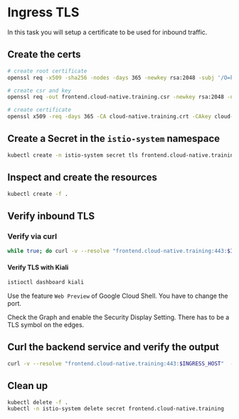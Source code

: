 # Ingress TLS

In this task you will setup a certificate to be used for inbound traffic.

## Create the certs

```bash
# create root certificate
openssl req -x509 -sha256 -nodes -days 365 -newkey rsa:2048 -subj '/O=kubermatic training/CN=cloud-native.training' -keyout cloud-native.training.key -out cloud-native.training.crt

# create csr and key
openssl req -out frontend.cloud-native.training.csr -newkey rsa:2048 -nodes -keyout frontend.cloud-native.training.key -subj "/CN=frontend.cloud-native.training/O=kubermatic training"

# create certificate
openssl x509 -req -days 365 -CA cloud-native.training.crt -CAkey cloud-native.training.key -set_serial 0 -in frontend.cloud-native.training.csr -out frontend.cloud-native.training.crt
```

## Create a Secret in the `istio-system` namespace

```bash
kubectl create -n istio-system secret tls frontend.cloud-native.training --key=frontend.cloud-native.training.key --cert=frontend.cloud-native.training.crt
```

## Inspect and create the resources

```bash
kubectl create -f .
```

## Verify inbound TLS

### Verify via curl

```bash
while true; do curl -v --resolve "frontend.cloud-native.training:443:$INGRESS_HOST" --cacert cloud-native.training.crt "https://frontend.cloud-native.training:443/"; sleep 5; done
```

#### Verify TLS with Kiali

```bash
istioctl dashboard kiali
```

Use the feature `Web Preview` of Google Cloud Shell. You have to change the port.

Check the Graph and enable the Security Display Setting. There has to be a TLS symbol on the edges.

## Curl the backend service and verify the output

```bash
curl -v --resolve "frontend.cloud-native.training:443:$INGRESS_HOST"  --cacert cloud-native.training.crt "https://frontend.cloud-native.training:443/"
```

## Clean up

```bash
kubectl delete -f .
kubectl -n istio-system delete secret frontend.cloud-native.training
```
